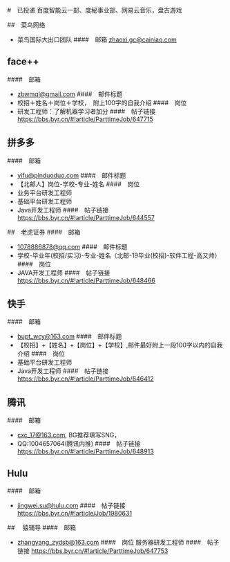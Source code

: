 #　已投递
百度智能云一部、度秘事业部、网易云音乐，盘古游戏

##　菜鸟网络
* 菜鸟国际大出口团队
####　邮箱
zhaoxi.gc@cainiao.com
## face++
####　邮箱
* zbwmql@gmail.com
####　邮件标题
* 校招＋姓名＋岗位＋学校，　附上100字的自我介绍
####　岗位
* 研发工程师：了解机器学习者加分
####　帖子链接
 https://bbs.byr.cn/#!article/ParttimeJob/647715

## 拼多多
####　邮箱
* yifu@pinduoduo.com
####　邮件标题
* 【北邮人】岗位-学校-专业-姓名
####　岗位
* 业务平台研发工程师
* 基础平台研发工程师
* Java开发工程师
####　帖子链接
https://bbs.byr.cn/#!article/ParttimeJob/644557

##　老虎证券
####　邮箱
* 1078886878@qq.com
####　邮件标题
* 学校-毕业年(校招/实习)-专业-姓名（北邮-19毕业(校招)-软件工程-高又帅）
####　岗位
* JAVA开发工程师
####　帖子链接
https://bbs.byr.cn/#!article/ParttimeJob/648466


## 快手
####　邮箱
* bupt_wcy@163.com
####　邮件标题
* 【校招】+【姓名】+【岗位】+【学校】,邮件最好附上一段100字以内的自我介绍
####　岗位
* 基础平台研发工程师
* Java开发工程师
####　帖子链接
https://bbs.byr.cn/#!article/ParttimeJob/646412


## 腾讯
####　邮箱
* cxc_17@163.com, BG推荐填写SNG，
* QQ:1004657064(腾讯内推)
####　帖子链接
https://bbs.byr.cn/#!article/ParttimeJob/648913

## Hulu
####　邮箱
* jingwei.su@hulu.com
####　帖子链接
https://bbs.byr.cn/#!article/Job/1980631

##　 猿辅导
####　邮箱
* zhangyang_zydsb@163.com
####　岗位
服务器研发工程师
####　帖子链接
https://bbs.byr.cn/#!article/ParttimeJob/647753
